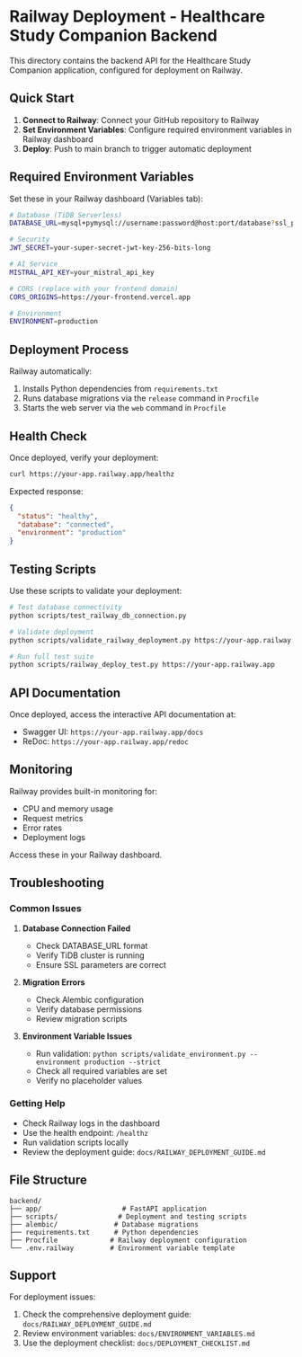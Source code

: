 # Railway Deployment - Healthcare Study Companion Backend

This directory contains the backend API for the Healthcare Study Companion application, configured for deployment on Railway.

## Quick Start

1. **Connect to Railway**: Connect your GitHub repository to Railway
2. **Set Environment Variables**: Configure required environment variables in Railway dashboard
3. **Deploy**: Push to main branch to trigger automatic deployment

## Required Environment Variables

Set these in your Railway dashboard (Variables tab):

```bash
# Database (TiDB Serverless)
DATABASE_URL=mysql+pymysql://username:password@host:port/database?ssl_params

# Security
JWT_SECRET=your-super-secret-jwt-key-256-bits-long

# AI Service
MISTRAL_API_KEY=your_mistral_api_key

# CORS (replace with your frontend domain)
CORS_ORIGINS=https://your-frontend.vercel.app

# Environment
ENVIRONMENT=production
```

## Deployment Process

Railway automatically:
1. Installs Python dependencies from `requirements.txt`
2. Runs database migrations via the `release` command in `Procfile`
3. Starts the web server via the `web` command in `Procfile`

## Health Check

Once deployed, verify your deployment:

```bash
curl https://your-app.railway.app/healthz
```

Expected response:
```json
{
  "status": "healthy",
  "database": "connected",
  "environment": "production"
}
```

## Testing Scripts

Use these scripts to validate your deployment:

```bash
# Test database connectivity
python scripts/test_railway_db_connection.py

# Validate deployment
python scripts/validate_railway_deployment.py https://your-app.railway.app

# Run full test suite
python scripts/railway_deploy_test.py https://your-app.railway.app
```

## API Documentation

Once deployed, access the interactive API documentation at:
- Swagger UI: `https://your-app.railway.app/docs`
- ReDoc: `https://your-app.railway.app/redoc`

## Monitoring

Railway provides built-in monitoring for:
- CPU and memory usage
- Request metrics
- Error rates
- Deployment logs

Access these in your Railway dashboard.

## Troubleshooting

### Common Issues

1. **Database Connection Failed**
   - Check DATABASE_URL format
   - Verify TiDB cluster is running
   - Ensure SSL parameters are correct

2. **Migration Errors**
   - Check Alembic configuration
   - Verify database permissions
   - Review migration scripts

3. **Environment Variable Issues**
   - Run validation: `python scripts/validate_environment.py --environment production --strict`
   - Check all required variables are set
   - Verify no placeholder values

### Getting Help

- Check Railway logs in the dashboard
- Use the health endpoint: `/healthz`
- Run validation scripts locally
- Review the deployment guide: `docs/RAILWAY_DEPLOYMENT_GUIDE.md`

## File Structure

```
backend/
├── app/                    # FastAPI application
├── scripts/               # Deployment and testing scripts
├── alembic/              # Database migrations
├── requirements.txt      # Python dependencies
├── Procfile             # Railway deployment configuration
└── .env.railway         # Environment variable template
```

## Support

For deployment issues:
1. Check the comprehensive deployment guide: `docs/RAILWAY_DEPLOYMENT_GUIDE.md`
2. Review environment variables: `docs/ENVIRONMENT_VARIABLES.md`
3. Use the deployment checklist: `docs/DEPLOYMENT_CHECKLIST.md`